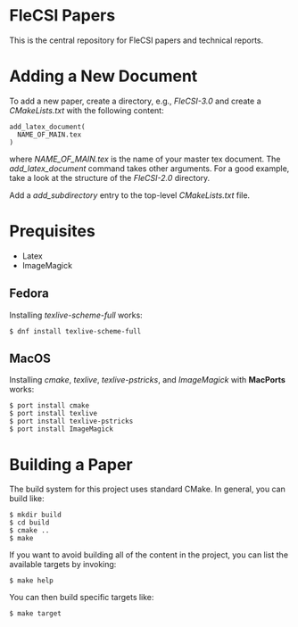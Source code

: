 # FleCSI Papers

This is the central repository for FleCSI papers and technical reports.

# Adding a New Document

To add a new paper, create a directory, e.g., *FleCSI-3.0* and create a
*CMakeLists.txt* with the following content:

```
add_latex_document(
  NAME_OF_MAIN.tex
)
```
where *NAME_OF_MAIN.tex* is the name of your master tex document.
The *add_latex_document* command takes other arguments.
For a good example, take a look at the structure of the *FleCSI-2.0*
directory.

Add a *add_subdirectory* entry to the top-level *CMakeLists.txt* file.

# Prequisites

* Latex
* ImageMagick

## Fedora

Installing *texlive-scheme-full* works:

```
$ dnf install texlive-scheme-full
```

## MacOS

Installing *cmake*, *texlive*, *texlive-pstricks*, and *ImageMagick* with
**MacPorts** works:
```
$ port install cmake
$ port install texlive
$ port install texlive-pstricks
$ port install ImageMagick
```

# Building a Paper

The build system for this project uses standard CMake.
In general, you can build like:
```
$ mkdir build
$ cd build
$ cmake ..
$ make
```
If you want to avoid building all of the content in the project, you can
list the available targets by invoking:
```
$ make help
```
You can then build specific targets like:
```
$ make target
```

<!-- vim: set tabstop=2 shiftwidth=2 expandtab fo=cqt tw=72 : -->

